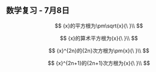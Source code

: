 ## 数学复习 - 7月8日

$$
{x}的平方根为\pm\sqrt{x}{\ }\\
$$

$$
{x}的算术平方根为{x}{\ }\\
$$


$$
{x}^{2n}的{2n}次方根为\pm{x}{\ }\\
$$

$$
{x}^{2n+1}的{2n+1}次方根为{x}{\ }\\
$$


